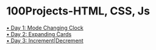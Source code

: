 # 100Projects-HTML, CSS, Js

<a href="https://modechangejs.netlify.app/"> &bull; Day 1: Mode Changing Clock</a> <br>
<a href="https://expandedcards19.netlify.app"> &bull; Day 2: Expanding Cards</a> <br>
<a href="https://incrementdecrement19.netlify.app/"> &bull; Day 3: Increment|Decrement</a>
